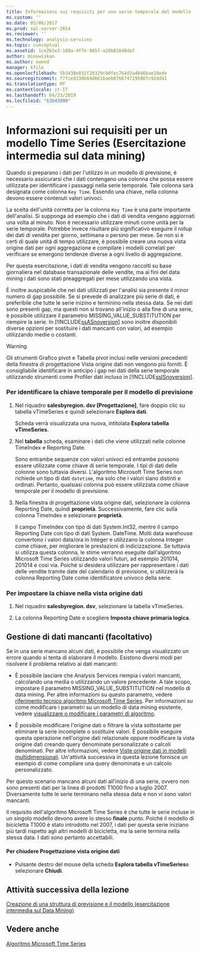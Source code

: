 ```yaml
---
title: Informazioni sui requisiti per una serie temporale del modello (esercitazione intermedia di Data Mining) | Microsoft Docs
ms.custom: ''
ms.date: 03/06/2017
ms.prod: sql-server-2014
ms.reviewer: ''
ms.technology: analysis-services
ms.topic: conceptual
ms.assetid: 1ce2b3e3-108a-4f7e-985f-a20b816d0da7
author: minewiskan
ms.author: owend
manager: kfile
ms.openlocfilehash: 5b3438e832f28329cb0fec764d3a4846bae18ede
ms.sourcegitcommit: f7fced330b64d6616aeb8766747295807c92dd41
ms.translationtype: MT
ms.contentlocale: it-IT
ms.lasthandoff: 04/23/2019
ms.locfileid: "63043090"
---
```

# <a name="understanding-the-requirements-for-a-time-series-model-intermediate-data-mining-tutorial"></a>Informazioni sui requisiti per un modello Time Series (Esercitazione intermedia sul data mining)
  Quando si preparano i dati per l'utilizzo in un modello di previsione, è necessario assicurarsi che i dati contengano una colonna che possa essere utilizzata per identificare i passaggi nella serie temporale. Tale colonna sarà designata come colonna `Key Time`. Essendo una chiave, nella colonna devono essere contenuti valori univoci.  
  
 La scelta dell'unità corretta per la colonna `Key Time` è una parte importante dell'analisi. Si supponga ad esempio che i dati di vendita vengano aggiornati una volta al minuto. Non è necessario utilizzare minuti come unità per la serie temporale. Potrebbe invece risultare più significativo eseguire il rollup dei dati di vendita per giorno, settimana o persino per mese. Se non si è certi di quale unità di tempo utilizzare, è possibile creare una nuova vista origine dati per ogni aggregazione e compilare i modelli correlati per verificare se emergono tendenze diverse a ogni livello di aggregazione.  
  
 Per questa esercitazione, i dati di vendita vengono raccolti su base giornaliera nel database transazionale delle vendite, ma ai fini del data mining i dati sono stati preaggregati per mese utilizzando una vista.  
  
 È inoltre auspicabile che nei dati utilizzati per l'analisi sia presente il minor numero di gap possibile. Se si prevede di analizzare più serie di dati, è preferibile che tutte le serie inizino e terminino nella stessa data. Se nei dati sono presenti gap, ma questi non si trovano all'inizio o alla fine di una serie, è possibile utilizzare il parametro MISSING_VALUE_SUBSTITUTION per riempire la serie. In [!INCLUDE[ssASnoversion](../includes/ssasnoversion-md.md)] sono inoltre disponibili diverse opzioni per sostituire i dati mancanti con valori, ad esempio utilizzando medie o costanti.  
  
> [!WARNING]  
>  Gli strumenti Grafico pivot e Tabella pivot inclusi nelle versioni precedenti della finestra di progettazione Vista origine dati non vengono più forniti. È consigliabile identificare in anticipo i gap nei dati della serie temporale utilizzando strumenti come Profiler dati incluso in [!INCLUDE[ssISnoversion](../includes/ssisnoversion-md.md)].  
  
### <a name="to-identify-the-time-key-for-the-forecasting-model"></a>Per identificare la chiave temporale per il modello di previsione  
  
1.  Nel riquadro **salesbyregion. dsv [Progettazione]**, fare doppio clic su tabella vTimeSeries e quindi selezionare **Esplora dati**.  
  
     Scheda verrà visualizzata una nuova, intitolata **Esplora tabella vTimeSeries**.  
  
2.  Nel **tabella** scheda, esaminare i dati che viene utilizzati nelle colonne TimeIndex e Reporting Date.  
  
     Sono entrambe sequenze con valori univoci ed entrambe possono essere utilizzate come chiave di serie temporale. I tipi di dati delle colonne sono tuttavia diversi. L'algoritmo Microsoft Time Series non richiede un tipo di dati `datetime`, ma solo che i valori siano distinti e ordinati. Pertanto, qualsiasi colonna può essere utilizzata come chiave temporale per il modello di previsione.  
  
3.  Nella finestra di progettazione vista origine dati, selezionare la colonna Reporting Date, quindi **proprietà**. Successivamente, fare clic sulla colonna TimeIndex e selezionare **proprietà**.  
  
     Il campo TimeIndex con tipo di dati System.Int32, mentre il campo Reporting Date con tipo di dati System. DateTime. Molti data warehouse convertono i valori data/ora in Integer e utilizzano la colonna Integer come chiave, per migliorare le prestazioni di indicizzazione. Se tuttavia si utilizza questa colonna, le stime verranno eseguite dall'algoritmo Microsoft Time Series utilizzando valori futuri, ad esempio 201014, 201014 e così via. Poiché si desidera utilizzare per rappresentare i dati delle vendite tramite date del calendario di previsione, si utilizzerà la colonna Reporting Date come identificatore univoco della serie.  
  
### <a name="to-set-the-key-in-the-data-source-view"></a>Per impostare la chiave nella vista origine dati  
  
1.  Nel riquadro **salesbyregion. dsv**, selezionare la tabella vTimeSeries.  
  
2.  La colonna Reporting Date e scegliere **Imposta chiave primaria logica**.  
  
## <a name="handling-missing-data-optional"></a>Gestione di dati mancanti (facoltativo)  
 Se in una serie mancano alcuni dati, è possibile che venga visualizzato un errore quando si tenta di elaborare il modello. Esistono diversi modi per risolvere il problema relativo ai dati mancanti:  
  
-   È possibile lasciare che Analysis Services riempia i valori mancanti, calcolando una media o utilizzando un valore precedente. A tale scopo, impostare il parametro MISSING_VALUE_SUBSTITUTION nel modello di data mining. Per altre informazioni su questo parametro, vedere [riferimento tecnico algoritmo Microsoft Time Series](../../2014/analysis-services/data-mining/microsoft-time-series-algorithm-technical-reference.md). Per informazioni su come modificare i parametri su un modello di data mining esistente, vedere [visualizzare o modificare i parametri di algoritmo](../../2014/analysis-services/data-mining/view-or-change-algorithm-parameters.md).  
  
-   È possibile modificare l'origine dati o filtrare la vista sottostante per eliminare la serie incomplete o sostituire valori. È possibile eseguire questa operazione nell'origine dati relazionale oppure modificare la vista origine dati creando query denominate personalizzate o calcoli denominati. Per altre informazioni, vedere [Viste origine dati in modelli multidimensionali](../analysis-services/multidimensional-models/data-source-views-in-multidimensional-models.md). Un'attività successiva in questa lezione fornisce un esempio di come compilare una query denominata e un calcolo personalizzato.  
  
 Per questo scenario mancano alcuni dati all'inizio di una serie, ovvero non sono presenti dati per la linea di prodotti T1000 fino a luglio 2007. Diversamente tutte le serie terminano nella stessa data e non vi sono valori mancanti.  
  
 Il requisito dell'algoritmo Microsoft Time Series è che tutte le serie incluse in un singolo modello devono avere lo stesso **finale** punto. Poiché il modello di bicicletta T1000 è stato introdotto nel 2007, i dati per questa serie iniziano più tardi rispetto agli altri modelli di bicicletta, ma la serie termina nella stessa data. I dati sono pertanto accettabili.  
  
#### <a name="to-close-the-data-source-view-designer"></a>Per chiudere Progettazione vista origine dati  
  
-   Pulsante destro del mouse della scheda **Esplora tabella vTimeSeries**e selezionare **Chiudi**.  
  
## <a name="next-task-in-lesson"></a>Attività successiva della lezione  
 [Creazione di una struttura di previsione e il modello &#40;esercitazione intermedia sul Data Mining&#41;](../../2014/tutorials/creating-a-forecasting-structure-and-model-intermediate-data-mining-tutorial.md)  
  
## <a name="see-also"></a>Vedere anche  
 [Algoritmo Microsoft Time Series](../../2014/analysis-services/data-mining/microsoft-time-series-algorithm.md)  
  
  
